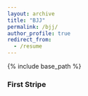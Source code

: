 ```yaml
---
layout: archive
title: "BJJ"
permalink: /bjj/
author_profile: true
redirect_from:
  - /resume
---
```

{% include base_path %}

### First Stripe

